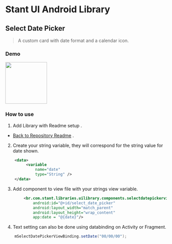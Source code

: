 # Stant UI Android Library

## Select Date Picker 
> A custom card with date format and a calendar icon.

### Demo

<p>
  <img src="https://raw.githubusercontent.com/stantmob/stant-ui-android-library/master/ui-library/src/main/java/br/com/stant/libraries/uilibrary/components/selectdatepickerview/doc/select_date_picker.png"  width="130">
</p>

### How to use

1. Add Library with Readme setup .
* [Back to Repository Readme](https://github.com/stantmob/stant-ui-android-library#how-add-into-your-project) .


2. Create your string variable, they will correspond for the string value for date shown.
```xml
    <data>
         <variable
             name="date"
             type="String" />
    </data>
```

3. Add component to view file with your strings view variable.
```xml
        <br.com.stant.libraries.uilibrary.components.selectdatepickerview.selectDatePickerView
            android:id="@+id/select_date_picker"
            android:layout_width="match_parent"
            android:layout_height="wrap_content"
            app:date = "@{date}"/>
```

4. Text setting can also be done using databinding on Activity or Fragment.
```java
    mSelectDatePickerViewBinding.setDate("00/00/00");
```